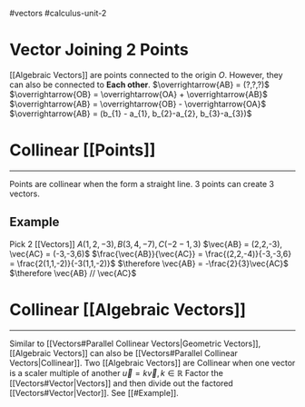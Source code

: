 #vectors 
#calculus-unit-2 
# Vector Joining 2 Points
[[Algebraic Vectors]] are points connected to the origin $O$. However, they can also be connected to **Each other**.
$\overrightarrow{AB} = (?,?,?)$
$\overrightarrow{OB} = \overrightarrow{OA} + \overrightarrow{AB}$
$\overrightarrow{AB} = \overrightarrow{OB} - \overrightarrow{OA}$ 
$\overrightarrow{AB} = (b_{1} - a_{1}, b_{2}-a_{2}, b_{3}-a_{3})$ 
# Collinear [[Points]]
---
Points are collinear when the form a straight line.
3 points can create 3 vectors.
## Example
Pick 2 [[Vectors]]
$A(1,2,-3), B(3,4,-7),C(-2-1,3)$
$\vec{AB} = (2,2,-3), \vec{AC} = (-3,-3,6)$
$\frac{\vec{AB}}{\vec{AC}} = \frac{(2,2,-4)}{-3,-3,6} = \frac{2(1,1,-2)}{-3(1,1,-2)}$ 
$\therefore \vec{AB} = -\frac{2}{3}\vec{AC}$ 
$\therefore \vec{AB} // \vec{AC}$

# Collinear [[Algebraic Vectors]]
---
Similar to [[Vectors#Parallel Collinear Vectors|Geometric Vectors]], [[Algebraic Vectors]] can also be [[Vectors#Parallel Collinear Vectors|Collinear]].
Two [[Algebraic Vectors]] are Collinear when one vector is a scaler multiple of another
$\vec{u} = k\vec{v}, k\in \mathbb{R}$ 
Factor the [[Vectors#Vector|Vectors]] and then divide out the factored [[Vectors#Vector|Vector]]. See [[#Example]].
